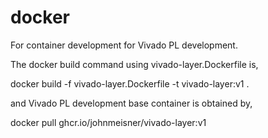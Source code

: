 # docker
For container development for Vivado PL development.

The docker build command using vivado-layer.Dockerfile is,

   docker build -f vivado-layer.Dockerfile -t vivado-layer:v1 .

and Vivado PL development base container is obtained by,

   docker pull ghcr.io/johnmeisner/vivado-layer:v1
